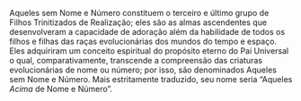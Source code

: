 Aqueles sem Nome e Número constituem o terceiro e último grupo de Filhos Trinitizados de Realização; eles são as almas ascendentes que desenvolveram a capacidade de adoração além da habilidade de todos os filhos e filhas das raças evolucionárias dos mundos do tempo e espaço. Eles adquiriram um conceito espiritual do propósito eterno do Pai Universal o qual, comparativamente, transcende a compreensão das criaturas evolucionárias de nome ou número; por isso, são denominados Aqueles sem Nome e Número. Mais estritamente traduzido, seu nome seria “Aqueles *Acima* de Nome e Número”.